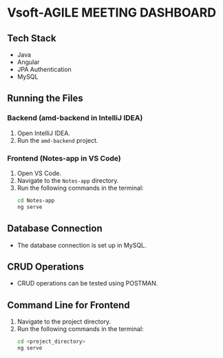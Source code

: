 # Vsoft-AGILE MEETING DASHBOARD

## Tech Stack
- Java
- Angular
- JPA Authentication
- MySQL

## Running the Files

### Backend (amd-backend in IntelliJ IDEA)
1. Open IntelliJ IDEA.
2. Run the `amd-backend` project.

### Frontend (Notes-app in VS Code)
1. Open VS Code.
2. Navigate to the `Notes-app` directory.
3. Run the following commands in the terminal:
    ```bash
    cd Notes-app
    ng serve
    ```

## Database Connection
- The database connection is set up in MySQL.

## CRUD Operations
- CRUD operations can be tested using POSTMAN.

## Command Line for Frontend
1. Navigate to the project directory.
2. Run the following commands in the terminal:
    ```bash
    cd <project_directory>
    ng serve
    ```



